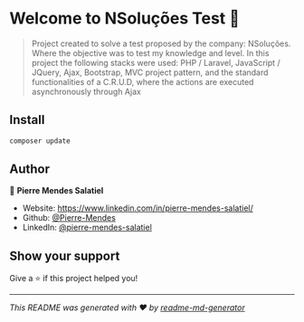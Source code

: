 # Welcome to NSoluções Test 👋

> Project created to solve a test proposed by the company: NSoluções. Where the objective was to test my knowledge and level. In this project the following stacks were used: PHP / Laravel, JavaScript / JQuery, Ajax, Bootstrap, MVC project pattern, and the standard functionalities of a C.R.U.D, where the actions are executed asynchronously through Ajax

## Install

```sh
composer update
```

## Author

👤 **Pierre Mendes Salatiel**

* Website: https://www.linkedin.com/in/pierre-mendes-salatiel/
* Github: [@Pierre-Mendes](https://github.com/Pierre-Mendes)
* LinkedIn: [@pierre-mendes-salatiel](https://linkedin.com/in/pierre-mendes-salatiel)

## Show your support

Give a ⭐️ if this project helped you!


***
_This README was generated with ❤️ by [readme-md-generator](https://github.com/kefranabg/readme-md-generator)_
